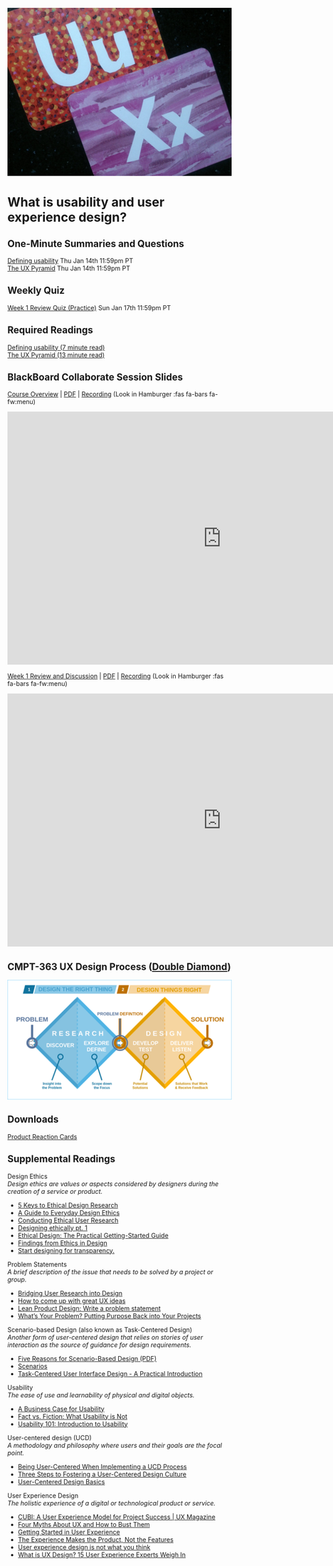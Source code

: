 ![UX - User Experience](assets/images/12650723674_d5c85af332_k.jpg ':class=banner-image')

# What is usability and user experience design?

## One-Minute Summaries and Questions  

[Defining usability]() <span class='badge'> Thu Jan 14th 11:59pm PT </span>  
[The UX Pyramid]() <span class='badge'> Thu Jan 14th 11:59pm PT </span>  

## Weekly Quiz

[Week 1 Review Quiz (Practice)]() <span class='badge'> Sun Jan 17th 11:59pm PT </span>  

## Required Readings  

[Defining usability (7 minute read)]()  
[The UX Pyramid (13 minute read)]()  

## BlackBoard Collaborate Session Slides

[Course Overview](https://docs.google.com/presentation/d/e/2PACX-1vSXtaVXx41t1chhxkkLvYcEu7DHFrh2zIbVblo_PvIUTmSYw8xTYIM6Lb-6IxoJvMEdQgBZdwAECVl8/pub?start=false&loop=false&delayms=3000) | [PDF](https://canvas.sfu.ca/courses/61465/files/folder/Downloads/Slides%20PDFs/Mini-Lectures%20and%20Activities/Week-01) | [Recording](https://canvas.sfu.ca/courses/61465/external_tools/3544) (Look in Hamburger :fas fa-bars fa-fw:menu)  

<div class="video-container-16by9"><iframe src="https://docs.google.com/presentation/d/e/2PACX-1vSXtaVXx41t1chhxkkLvYcEu7DHFrh2zIbVblo_PvIUTmSYw8xTYIM6Lb-6IxoJvMEdQgBZdwAECVl8/embed?start=false&loop=false&delayms=3000" frameborder="0" width="960" height="569" allowfullscreen="true" mozallowfullscreen="true" webkitallowfullscreen="true"></iframe></div>

[Week 1 Review and Discussion](https://docs.google.com/presentation/d/e/2PACX-1vS28xi-S4fx-GyQ6uw-5Sk2L9uNenrV7wZ3hLjJegaoiZ34Wa9R6-B91qXWcN_MQ7S1twdANhjYNan_/pub?start=false&loop=false&delayms=3000) | [PDF](https://canvas.sfu.ca/courses/61465/files/folder/Downloads/Slides%20PDFs/Review%20and%20Discussion/Week-01) | [Recording](https://canvas.sfu.ca/courses/61465/external_tools/3544) (Look in Hamburger :fas fa-bars fa-fw:menu)

<div class="video-container-16by9"><iframe src="https://docs.google.com/presentation/d/e/2PACX-1vS28xi-S4fx-GyQ6uw-5Sk2L9uNenrV7wZ3hLjJegaoiZ34Wa9R6-B91qXWcN_MQ7S1twdANhjYNan_/embed?start=false&loop=false&delayms=3000" frameborder="0" width="960" height="569" allowfullscreen="true" mozallowfullscreen="true" webkitallowfullscreen="true"></iframe></div>

## CMPT-363 UX Design Process ([Double Diamond](https://en.wikipedia.org/wiki/Double_Diamond_(design_process_model)))

![Double Diamond (British Design Council)](assets/images/Double_diamond.png)

## Downloads

[Product Reaction Cards](https://canvas.sfu.ca/courses/61465/files/folder/Downloads/Product%20Reaction%20Cards)  

## Supplemental Readings

Design Ethics  
_Design ethics are values or aspects considered by designers during the creation of a service or product._

*  [5 Keys to Ethical Design Research](https://www.uxmatters.com/mt/archives/2019/09/5-keys-to-ethical-design-research.php)
*  [A Guide to Everyday Design Ethics](https://www.invisionapp.com/blog/guide-everyday-design-ethics/)
*  [Conducting Ethical User Research](https://www.interaction-design.org/literature/article/conducting-ethical-user-research)
*  [Designing ethically pt. 1](https://uxdesign.cc/designing-ethically-pt-1-9800bfbc86a3)
*  [Ethical Design: The Practical Getting-Started Guide](https://www.smashingmagazine.com/2018/03/ethical-design-practical-getting-started-guide/)
*  [Findings from Ethics in Design](https://uxdesign.cc/findings-from-ethics-in-design-21ba274315d4)
*  [Start designing for transparency.](https://medium.com/artefact-stories/stop-designing-for-delight-start-designing-for-transparency-39113cf8014)

Problem Statements  
_A brief description of the issue that needs to be solved by a project or group._

*  [Bridging User Research into Design](http://www.uxmatters.com/mt/archives/2011/10/bridging-user-research-into-design.php)  
*  [How to come up with great UX ideas](http://www.uxforthemasses.com/great-ux-ideas/)  
*  [Lean Product Design: Write a problem statement](https://pages.18f.gov/lean-product-design/2-problem-statement/)  
*  [What’s Your Problem? Putting Purpose Back into Your Projects](https://whitneyhess.com/blog/2012/10/18/whats-your-problem-putting-purpose-back-into-your-projects/)  

Scenario-based Design (also known as Task-Centered Design)  
_Another form of user-centered design that relies on stories of user interaction as the source of guidance for design requirements._

*  [Five Reasons for Scenario-Based Design (PDF)](https://www.semanticscholar.org/paper/Five-Reasons-for-Scenario-based-Design-Carroll/31cadf5bea205a80faa6e8a9fe201cd0835abf4d)  
*  [Scenarios](http://uiaccess.com/accessucd/scenarios.html)  
*  [Task-Centered User Interface Design - A Practical Introduction](https://www.semanticscholar.org/paper/TASK-CENTERED-USER-INTERFACE-DESIGN-A-Practical-Lewis-Rieman/c1ac4ec0c5bebeaa0cd434e9f96bc342f8377f38)  

Usability  
_The ease of use and learnability of physical and digital objects._

*  [A Business Case for Usability](http://www.userfocus.co.uk/articles/usabilitybenefits.html)  
*  [Fact vs. Fiction: What Usability is Not](http://www.uxbooth.com/articles/fact-vs-fiction-what-usability-is-not/)  
*  [Usability 101: Introduction to Usability](http://www.nngroup.com/articles/usability-101-introduction-to-usability/)  

User-centered design (UCD)  
_A methodology and philosophy where users and their goals are the focal point._

*  [Being User-Centered When Implementing a UCD Process](http://www.wqusability.com/articles/ucd-on-ucd.html)  
*  [Three Steps to Fostering a User-Centered Design Culture](http://net.tutsplus.com/articles/general/three-steps-to-fostering-a-user-centered-design-culture/)  
*  [User-Centered Design Basics](https://www.usability.gov/what-and-why/user-centered-design.html)  

User Experience Design  
_The holistic experience of a digital or technological product or service._

*  [CUBI: A User Experience Model for Project Success | UX Magazine](http://uxmag.com/articles/cubi-a-user-experience-model-for-project-success)  
*  [Four Myths About UX and How to Bust Them](http://uxmag.com/articles/four-myths-about-ux-and-how-to-bust-them)  
*  [Getting Started in User Experience](http://www.uxmatters.com/mt/archives/2015/10/getting-started-in-user-experience.php)  
*  [The Experience Makes the Product, Not the Features](http://uxmag.com/articles/the-experience-makes-the-product-not-the-features)
*  [User experience design is not what you think](https://boagworld.com/usability/user-experience-design-is-not-what-you-think/)
*  [What is UX Design? 15 User Experience Experts Weigh In](https://www.usertesting.com/blog/2015/09/16/what-is-ux-design-15-user-experience-experts-weigh-in/)
